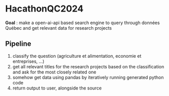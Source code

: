 # HacathonQC2024

**Goal** : make a open-ai-api based search engine to query through données Québec and get relevant data for research projects

## Pipeline

1. classify the question (agriculture et alimentation, economie et entreprises, ...)   
2. get all relevant titles for the research projects based on the classification and ask for the most closely related one
3. somehow get data using pandas by iteratively running generated python code
4. return output to user, alongside the source